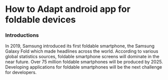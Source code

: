 <h1>
How to Adapt android app for foldable devices
</h1>

<h3>
Introductions
</h3>

<p>
In 2019, Samsung introduced its first foldable smartphone, the Samsung Galaxy Fold which made headlines across the world. According to various global statistics sources, foldable smartphone screens will dominate in the near future. Over 75 million foldable smartphones will be produced by 2025. Developing applications for foldable smartphones will be the next challenge for developers.
</p>
